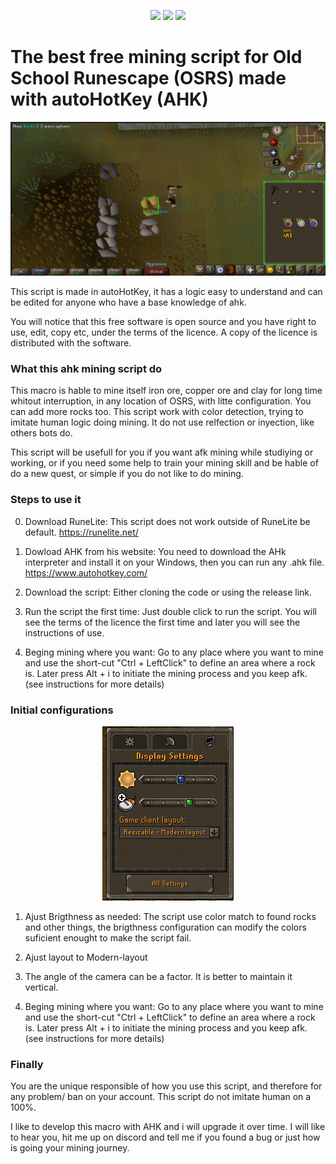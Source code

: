 <p align="center">
	<img src="https://img.shields.io/github/license/thinkRand/Script-for-automatic-mining-on-old-school-runescape-OSRS" >
	<img src="https://img.shields.io/github/stars/thinkRand/Script-for-automatic-mining-on-old-school-runescape-OSRS" >
	<img src="https://img.shields.io/badge/Status-Developing-brightgreen" >

</p>


<h1> The best free mining script for Old School Runescape (OSRS) made with autoHotKey (AHK)</h1>
<p align="center">
	<img src="resources/miningClay.png" alt="osrs free mining script - by thinkRand, mining Clay">
</p>

This script is made in autoHotKey, it has a logic easy to understand and can be edited for anyone who have a base knowledge of ahk.

You will notice that this free software is open source and you have right to use, edit, copy etc, under the terms of the licence. A copy of the licence is distributed with the software.	

### What this ahk mining script do

This macro is hable to mine itself iron ore, copper ore and clay for long time whitout interruption, in any location of OSRS, with litte configuration. You can add more rocks too. This script work with color detection, trying to imitate human logic doing mining. It do not use relfection or inyection, like others bots do. 

This script will be usefull for you if you want afk mining while studiying or working, or if you need some help to train your mining skill and be hable of do a new quest, or simple if you do not like to do mining.

### Steps to use it

0. Download RuneLite: 
	This script does not work outside of RuneLite be default. https://runelite.net/
	
1. Dowload AHK from his website:
	You need to download the AHk interpreter and install it on your Windows, then you can run any .ahk file. https://www.autohotkey.com/
	
2. Download the script:
	Either cloning the code or using the release link.

4. Run the script the first time:
	Just double click to run the script. You will see the terms of the licence the first time and later you will see the instructions of use. 

5. Beging mining where you want:
	Go to any place where you want to mine and use the short-cut "Ctrl + LeftClick" to define an area where a rock is. Later press Alt + i to initiate the mining process and you keep afk. (see instructions for more details)

### Initial configurations

<p align="center" ><img alt="osrs free mining script - by thinkRand, display settings" src="resources/displaySettings.png" style="margin-left: auto; margin-right: auto;"></p>
 

1. Ajust Brigthness as needed:
	The script use color match to found rocks and other things, the brigthness configuration can modify the colors suficient enought to make the script fail.
	
2. Ajust layout to Modern-layout


3. The angle of the camera can be a factor. It is better to maintain it vertical.

3. Beging mining where you want:
	Go to any place where you want to mine and use the short-cut "Ctrl + LeftClick" to define an area where a rock is. Later press Alt + i to initiate the mining process and you keep afk. (see instructions for more details)

### Finally
You are the unique responsible of how you use this script, and therefore for any problem/ ban on your account. This script do not imitate human on a 100%.

I like to develop this macro with AHK and i will upgrade it over time. I will like to hear you, hit me up on discord and tell me if you found a bug or just how is going your mining journey.